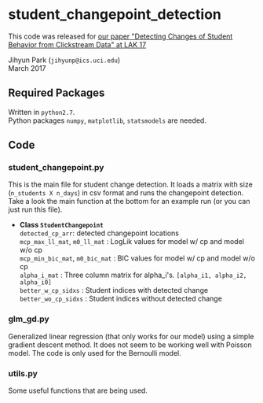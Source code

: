 # student_changepoint_detection
This code was released for [our paper "Detecting Changes of Student Behavior from Clickstream Data" at LAK 17](http://dl.acm.org/citation.cfm?id=3027430)

Jihyun Park (`jihyunp@ics.uci.edu`)<br>
March 2017

## Required Packages
Written in `python2.7`. <br>
Python packages `numpy`, `matplotlib`, `statsmodels` are needed.


## Code
### student_changepoint.py
This is the main file for student change detection.
It loads a matrix with size (`n_students X n_days`) in csv format and runs the changepoint detection.
Take a look the main function at the bottom for an example run (or you can just run this file).

* __Class `StudentChangepoint`__<br>
`detected_cp_arr`: detected changepoint locations<br>
`mcp_max_ll_mat`, `m0_ll_mat` : LogLik values for model w/ cp and model w/o cp<br>
`mcp_min_bic_mat`, `m0_bic_mat` : BIC values for model w/ cp and model w/o cp<br>
`alpha_i_mat` : Three column matrix for alpha_i's. `[alpha_i1, alpha_i2, alpha_i0]`<br>
`better_w_cp_sidxs` : Student indices with detected change<br>
`better_wo_cp_sidxs` : Student indices without detected change<br>

### glm_gd.py
Generalized linear regression (that only works for our model) using a simple gradient descent method.
It does not seem to be working well with Poisson model. The code is only used for the Bernoulli model.

### utils.py
Some useful functions that are being used.

